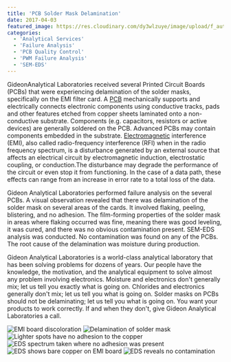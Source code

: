 ```yaml
---
title: 'PCB Solder Mask Delamination'
date: 2017-04-03
featured_image: https://res.cloudinary.com/dy3wlzuye/image/upload/f_auto,c_scale,w_250/v1/GideonLabs/EMI-board-discoloration.jpg
categories:
  - 'Analytical Services'
  - 'Failure Analysis'
  - 'PCB Quality Control'
  - 'PWM Failure Analysis'
  - 'SEM-EDS'
---
```


GideonAnalytical Laboratories received several Printed Circuit Boards (PCBs) that were experiencing delamination of the solder masks, specifically on the EMI filter card. A [PCB](https://en.wikipedia.org/wiki/Printed_circuit_board) mechanically supports and electrically connects electronic components using conductive tracks, pads and other features etched from copper sheets laminated onto a non-conductive substrate. Components (e.g. capacitors, resistors or active devices) are generally soldered on the PCB. Advanced PCBs may contain components embedded in the substrate. [Electromagnetic](https://en.wikipedia.org/wiki/Electromagnetic_interference) interference (EMI), also called radio-frequency interference (RFI) when in the radio frequency spectrum, is a disturbance generated by an external source that affects an electrical circuit by electromagnetic induction, electrostatic coupling, or conduction.The disturbance may degrade the performance of the circuit or even stop it from functioning. In the case of a data path, these effects can range from an increase in error rate to a total loss of the data.

Gideon Analytical Laboratories performed failure analysis on the several PCBs. A visual observation revealed that there was delamination of the solder mask on several areas of the cards. It involved flaking, peeling, blistering, and no adhesion. The film-forming properties of the solder mask in areas where flaking occurred was fine, meaning there was good leveling, it was cured, and there was no obvious contamination present. SEM-EDS analysis was conducted. No contamination was found on any of the PCBs. The root cause of the delamination was moisture during production.

Gideon Analytical Laboratories is a world-class analytical laboratory that has been solving problems for dozens of years. Our people have the knowledge, the motivation, and the analytical equipment to solve almost any problem involving electronics. Moisture and electronics don't generally mix; let us tell you exactly what is going on. Chlorides and electronics generally don't mix; let us tell you what is going on. Solder masks on PCBs should not be delaminating; let us tell you what is going on. You want your products to work correctly. If and when they don't, give Gideon Analytical Laboratories a call.

![EMI board discoloration](https://res.cloudinary.com/dy3wlzuye/image/upload/f_auto,c_scale,w_300/GideonLabs/EMI-board-discoloration.jpg 'EMI board discoloration')
![Delamination of solder mask](https://res.cloudinary.com/dy3wlzuye/image/upload/f_auto,c_scale,w_300/GideonLabs/Delamination-of-solder-mask.jpg 'Delamination of solder mask')
![Lighter spots have no adhesion to the copper](https://res.cloudinary.com/dy3wlzuye/image/upload/f_auto,c_scale,w_300/GideonLabs/Lighter-spots-have-no-adhesion-to-the-copper.jpg 'Lighter spots have no adhesion to the copper')
![EDS spectrum taken where no adhesion was present](https://res.cloudinary.com/dy3wlzuye/image/upload/f_auto,c_scale,w_300/GideonLabs/EDS-spectrum-taken-where-no-adhesion-was-present.jpg 'EDS spectrum taken where no adhesion was present')
![EDS shows bare copper on EMI board](https://res.cloudinary.com/dy3wlzuye/image/upload/f_auto,c_scale,w_300/GideonLabs/EDS-shows-bare-copper-on-EMI-board.jpg 'EDS shows bare copper on EMI board')
![EDS reveals no contamination](https://res.cloudinary.com/dy3wlzuye/image/upload/f_auto,c_scale,w_300/GideonLabs/EDS-reveals-no-contamination.jpg 'EDS reveals no contamination')
